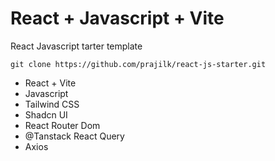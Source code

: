 # React + Javascript + Vite

React Javascript tarter template

```
git clone https://github.com/prajilk/react-js-starter.git
```

-   React + Vite
-   Javascript
-   Tailwind CSS
-   Shadcn UI
-   React Router Dom
-   @Tanstack React Query
-   Axios
